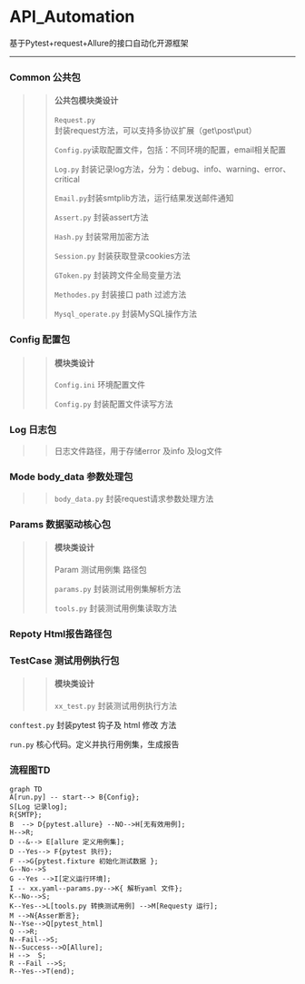 # API_Automation
基于Pytest+request+Allure的接口自动化开源框架

----
### Common 公共包
  >> #### 公共包模块类设计      
  > >`Request.py` 封装request方法，可以支持多协议扩展（get\post\put）
>>
   > >`Config.py`读取配置文件，包括：不同环境的配置，email相关配置
>   >
   >>`Log.py` 封装记录log方法，分为：debug、info、warning、error、critical
>   >
   > >`Email.py`封装smtplib方法，运行结果发送邮件通知
>   >
   > >`Assert.py` 封装assert方法
>    >
   > >`Hash.py` 封装常用加密方法
>    >
   >> `Session.py` 封装获取登录cookies方法
>  > 
  > >`GToken.py` 封装跨文件全局变量方法
>>
  > >`Methodes.py` 封装接口 path 过滤方法
>>
 >  >`Mysql_operate.py` 封装MySQL操作方法
### Config 配置包
  >>#### 模块类设计
>>
  >>`Config.ini` 环境配置文件
>>
 > > `Config.py` 封装配置文件读写方法
### Log 日志包
 >>日志文件路径，用于存储error 及info 及log文件    
### Mode body_data 参数处理包
>>`body_data.py` 封装request请求参数处理方法
### Params 数据驱动核心包
>>#### 模块类设计
>>Param  测试用例集 路径包
>>
>>`params.py` 封装测试用例集解析方法
>>
>> `tools.py` 封装测试用例集读取方法 
### Repoty Html报告路径包
### TestCase 测试用例执行包
>>#### 模块类设计
>>`xx_test.py` 封装测试用例执行方法
>
`conftest.py` 封装pytest 钩子及 html 修改 方法

`run.py` 核心代码。定义并执行用例集，生成报告 

### 流程图TD
```mermaid
graph TD
A[run.py] -- start--> B{Config};
S[Log 记录log];
R{SMTP};
B  --> D{pytest.allure} --NO-->H[无有效用例];
H-->R;
D --&--> E[allure 定义用例集];
D --Yes--> F{pytest 执行};
F -->G{pytest.fixture 初始化测试数据 };
G--No-->S
G --Yes -->I[定义运行环境];
I -- xx.yaml--params.py-->K{ 解析yaml 文件};
K--No-->S;
K--Yes-->L[tools.py 转换测试用例] -->M[Requesty 运行];
M -->N{Asser断言};
N--Yse-->Q[pytest_html]
Q -->R;
N--Fail-->S;
N--Success-->O[Allure];
H -->  S;
R --Fail -->S;
R--Yes-->T(end);



```


